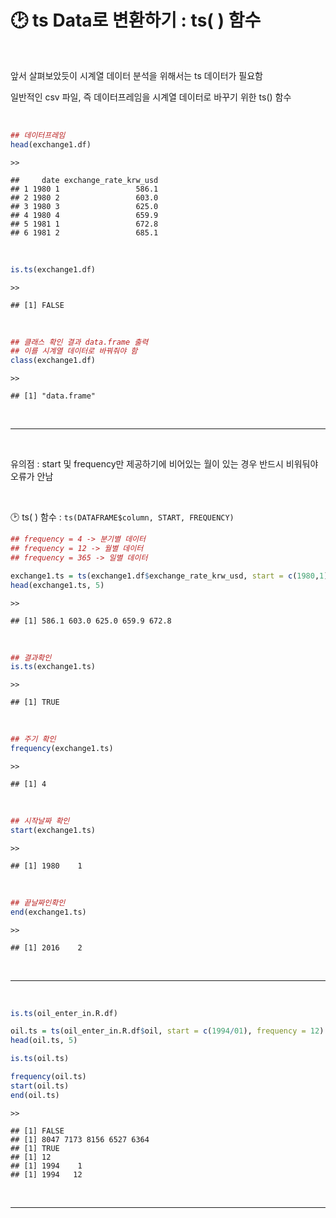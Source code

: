 # 🕑 ts Data로 변환하기 : ts( ) 함수  

<br>  


앞서 살펴보았듯이 시계열 데이터 분석을 위해서는 ts 데이터가 필요함  

일반적인 csv 파일, 즉 데이터프레임을 시계열 데이터로 바꾸기 위한 ts() 함수  

<br>  


``` r
## 데이터프레임
head(exchange1.df)
```
    >>
    
    ##     date exchange_rate_krw_usd
    ## 1 1980 1                 586.1
    ## 2 1980 2                 603.0
    ## 3 1980 3                 625.0
    ## 4 1980 4                 659.9
    ## 5 1981 1                 672.8
    ## 6 1981 2                 685.1  
    
<br>  

``` r
is.ts(exchange1.df)
```
    >>
    
    ## [1] FALSE  
    
<br>  

``` r
## 클래스 확인 결과 data.frame 출력
## 이를 시계열 데이터로 바꿔줘야 함
class(exchange1.df)
```
    >>
    
    ## [1] "data.frame"  
    
<br>    

***  

<br>  

유의점 : start 및 frequency만 제공하기에 비어있는 월이 있는 경우 반드시 비워둬야 오류가 안남  

<br>   

🕑 ts( ) 함수 : `ts(DATAFRAME$column, START, FREQUENCY)`  

``` r
## frequency = 4 -> 분기별 데이터
## frequency = 12 -> 월별 데이터
## frequency = 365 -> 일별 데이터

exchange1.ts = ts(exchange1.df$exchange_rate_krw_usd, start = c(1980,1), frequency = 4)
head(exchange1.ts, 5)
```
    >>
    
    ## [1] 586.1 603.0 625.0 659.9 672.8  
    
<br>  

``` r
## 결과확인
is.ts(exchange1.ts)
```
    >>
    
    ## [1] TRUE  
    
<br>  

``` r
## 주기 확인
frequency(exchange1.ts)
```
    >>
    
    ## [1] 4  
    
<br>  

``` r
## 시작날짜 확인
start(exchange1.ts)
```
    >>
    
    ## [1] 1980    1  
    
<br>  

``` r
## 끝날짜인확인
end(exchange1.ts)
```
    >>
    
    ## [1] 2016    2

<br>  

***  

<br>  


``` r
is.ts(oil_enter_in.R.df)

oil.ts = ts(oil_enter_in.R.df$oil, start = c(1994/01), frequency = 12)
head(oil.ts, 5)

is.ts(oil.ts)

frequency(oil.ts)
start(oil.ts)
end(oil.ts)


```
    >>
    
    ## [1] FALSE  
    ## [1] 8047 7173 8156 6527 6364  
    ## [1] TRUE
    ## [1] 12
    ## [1] 1994    1
    ## [1] 1994   12
    
<br>  


***  

<br>  
